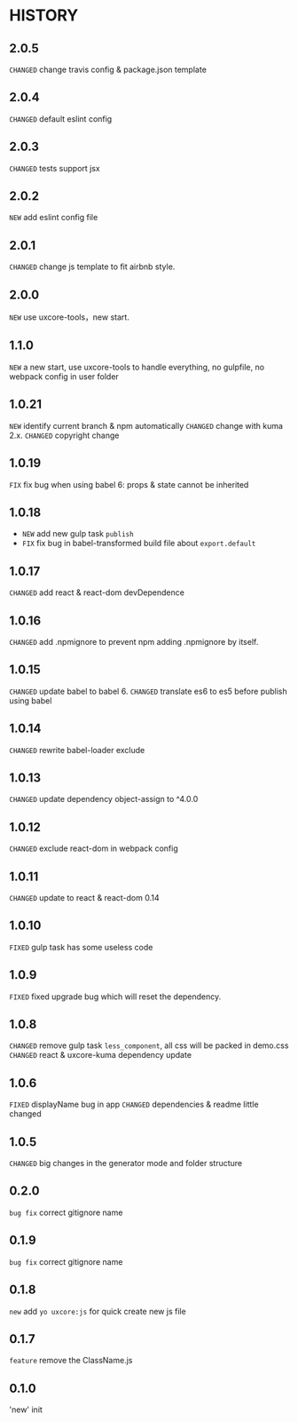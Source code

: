 HISTORY
=================

## 2.0.5

`CHANGED` change travis config & package.json template 

## 2.0.4

`CHANGED` default eslint config

## 2.0.3

`CHANGED` tests support jsx

## 2.0.2

`NEW` add eslint config file

## 2.0.1

`CHANGED` change js template to fit airbnb style.

## 2.0.0

`NEW` use uxcore-tools，new start.

## 1.1.0

`NEW` a new start, use uxcore-tools to handle everything, no gulpfile, no webpack config in user folder

## 1.0.21

`NEW` identify current branch & npm automatically
`CHANGED` change with kuma 2.x.
`CHANGED` copyright change

## 1.0.19

`FIX` fix bug when using babel 6: props & state cannot be inherited

## 1.0.18

* `NEW` add new gulp task `publish`
* `FIX` fix bug in babel-transformed build file about `export.default`

## 1.0.17

`CHANGED` add react & react-dom devDependence

## 1.0.16

`CHANGED` add .npmignore to prevent npm adding .npmignore by itself.

## 1.0.15

`CHANGED` update babel to babel 6.
`CHANGED` translate es6 to es5 before publish using babel

## 1.0.14

`CHANGED` rewrite babel-loader exclude

## 1.0.13

`CHANGED` update dependency object-assign to ^4.0.0

## 1.0.12

`CHANGED` exclude react-dom in webpack config

## 1.0.11

`CHANGED` update to react & react-dom 0.14

## 1.0.10

`FIXED` gulp task has some useless code

## 1.0.9

`FIXED` fixed upgrade bug which will reset the dependency.

## 1.0.8

`CHANGED` remove gulp task `less_component`, all css will be packed in demo.css
`CHANGED` react & uxcore-kuma dependency update

## 1.0.6

`FIXED` displayName bug in app
`CHANGED` dependencies & readme little changed

## 1.0.5

`CHANGED` big changes in the generator mode and folder structure

## 0.2.0

`bug fix`  correct gitignore name


## 0.1.9

`bug fix`  correct gitignore name


## 0.1.8

`new` add  `yo uxcore:js` for quick create new js file

## 0.1.7 

`feature` remove the ClassName.js

## 0.1.0

'new' init